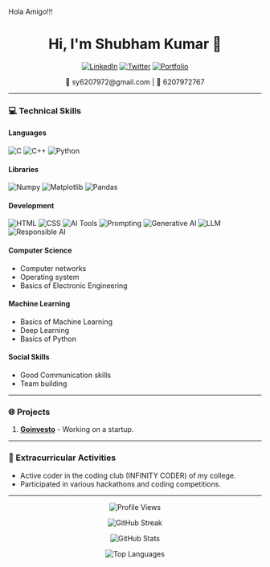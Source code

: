Hola Amigo!!!
<h1 align="center">Hi, I'm Shubham Kumar 👋</h1>

<p align="center">
  <a href="https://www.linkedin.com/in/shubham-yadav-07199a24b/"><img src="https://img.shields.io/badge/LinkedIn-0A66C2?style=for-the-badge&logo=linkedin&logoColor=white" alt="LinkedIn"/></a>
  <a href="https://twitter.com/Shubham241424"><img src="https://img.shields.io/badge/Twitter-1DA1F2?style=for-the-badge&logo=twitter&logoColor=white" alt="Twitter"/></a>
  <a href="[shubhport.netlify.app/](https://shubhport.netlify.app/)"><img src="https://img.shields.io/badge/Portfolio-000000?style=for-the-badge&logo=vercel&logoColor=white" alt="Portfolio"/></a>
</p>

<p align="center">📧 sy6207972@gmail.com | 📱 6207972767</p>

---

### 💻 Technical Skills
#### Languages
![C](https://img.shields.io/badge/C-A8B9CC?style=for-the-badge&logo=c&logoColor=white)
![C++](https://img.shields.io/badge/C++-00599C?style=for-the-badge&logo=c%2B%2B&logoColor=white)
![Python](https://img.shields.io/badge/Python-3776AB?style=for-the-badge&logo=python&logoColor=white)

#### Libraries
![Numpy](https://img.shields.io/badge/Numpy-013243?style=for-the-badge&logo=numpy&logoColor=white)
![Matplotlib](https://img.shields.io/badge/Matplotlib-0176C1?style=for-the-badge&logo=matplotlib&logoColor=white)
![Pandas](https://img.shields.io/badge/Pandas-150458?style=for-the-badge&logo=pandas&logoColor=white)

#### Development
![HTML](https://img.shields.io/badge/HTML-E34F26?style=for-the-badge&logo=html5&logoColor=white)
![CSS](https://img.shields.io/badge/CSS-1572B6?style=for-the-badge&logo=css3&logoColor=white)
![AI Tools](https://img.shields.io/badge/AI_Tools-ffca28?style=for-the-badge)
![Prompting](https://img.shields.io/badge/Prompting-ffca28?style=for-the-badge)
![Generative AI](https://img.shields.io/badge/Generative_AI-ffca28?style=for-the-badge)
![LLM](https://img.shields.io/badge/LLM-ffca28?style=for-the-badge)
![Responsible AI](https://img.shields.io/badge/Responsible_AI-ffca28?style=for-the-badge)

#### Computer Science
- Computer networks
- Operating system
- Basics of Electronic Engineering

#### Machine Learning
- Basics of Machine Learning
- Deep Learning
- Basics of Python

#### Social Skills
- Good Communication skills
- Team building

---

### 🌐 Projects
1. **[Goinvesto](https://goinvesto.com/)** - Working on a startup.

---

### 🏅 Extracurricular Activities
- Active coder in the coding club (INFINITY CODER) of my college.
- Participated in various hackathons and coding competitions.

---

<p align="center">
  <img src="https://komarev.com/ghpvc/?username=Shubham66020&style=for-the-badge&color=blue" alt="Profile Views" />
</p>

<p align="center">
  <img src="https://github-readme-streak-stats.herokuapp.com/?user=Shubham66020&theme=blueberry" alt="GitHub Streak" />
</p>

<p align="center">
  <img src="https://github-readme-stats.vercel.app/api?username=Shubham66020&show_icons=true&theme=radical" alt="GitHub Stats" />
</p>

<p align="center">
  <img src="https://github-readme-stats.vercel.app/api/top-langs/?username=Shubham66020&layout=compact&theme=radical" alt="Top Languages" />
</p>


